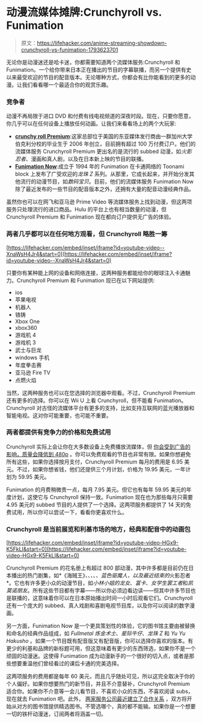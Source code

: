# 动漫流媒体摊牌:Crunchyroll vs. Funimation

> 原文：<https://lifehacker.com/anime-streaming-showdown-crunchyroll-vs-funimation-1793623701>

无论你是动漫迷还是哈卡迷，你都需要知道两个流媒体服务:Crunchyroll 和 Funimation。一个给你带来日本正在播出的节目的字幕联播，而另一个提供有史以来最受欢迎的节目的配音版本。无论哪种方式，你都会有比你能看到的更多的动漫。让我们看看哪一个最适合你的观赏乐趣。



### **竞争者**

动漫不再局限于进口 DVD 和付费有线电视频道的深夜时段。现在，只要你愿意，你几乎可以在任何设备上播放任何动画。让我们来看看场上的两个大玩家:

*   [**crunchy roll Premium**](http://www.crunchyroll.com/):这家总部位于美国的东亚媒体发行商由一群加州大学伯克利分校的毕业生于 2006 年创立，目前拥有超过 100 万付费订户。他们的流媒体服务 Crunchyroll Premium 更出名的是流行的 subbed 动漫，如*火影忍者*、漫画和真人剧，以及在日本新上映的节目的联播。
*   [**Funimation Now**](https://www.funimation.com/):成立于 1994 年的 Funimation 在卡通网络的 Toonami block 上发布了广受欢迎的*龙珠 Z* 系列。从那里，它成长起来，并开始分发其他流行的动漫节目，如*数码宝贝*。目前，他们的流媒体服务 Funimation Now 除了最近发布的一些节目的配音版本之外，还拥有大量的配音动漫经典作品。

虽然你也可以在网飞和亚马逊 Prime Video 等流媒体服务上找到动漫，但这两项服务只处理流行的进口商品。Hulu 的平台上也有相当数量的动漫，但 Crunchyroll Premium 和 Funimation 现在都向订户提供无广告的体验。

### 两者几乎都可以在任何地方观看，但 Crunchyroll 略胜一筹

 [https://lifehacker.com/embed/inset/iframe?id=youtube-video--XnaWsH4Jr4&start=0](https://lifehacker.com/embed/inset/iframe?id=youtube-video--XnaWsH4Jr4&start=0) 

只要你有某种能上网的设备和网络连接，这两种服务都能给你的眼球注入卡通魅力。Crunchyroll Premium 和 Funimation 现已在以下网站提供:

*   ios
*   苹果电视
*   机器人
*   铬铸
*   Xbox One
*   xbox360
*   游戏机 4
*   游戏机 3
*   武士与巨龙
*   windows 手机
*   年度拳击赛
*   亚马逊 Fire TV
*   点燃火焰

当然，这两种服务也可以在您选择的浏览器中观看。不过，Crunchyroll Premium 还有更多的选择。你可以在 Wii U 上看 Crunchyroll，但不能看 Funimation。Crunchyroll 对古怪的流媒体平台有更多的支持，比如支持互联网的蓝光播放器和智能电视。这对你可能重要，也可能不重要。

### **两者都提供有竞争力的价格和免费试用**

Crunchyroll 实际上会让你在大多数设备上免费播放流媒体，但 [你会受到广告的影响，质量会降低到 480p](http://www.crunchyroll.com/en/premium_comparison) 。你可以免费观看的节目也非常有限。如果你想避免所有这些，如果你选择按月支付，Crunchyroll Premium 每月的费用是 6.95 美元。不过，如果你想省钱，他们还提供三个月计划，价格为 19.95 美元，一年计划为 59.95 美元。

Funimation 的月费稍微贵一点，每月 7.95 美元。但它也有每年 59.95 美元的年度计划，这使它与 Crunchyroll 保持一致。Funimation 现在也为那些每月只需要 4.95 美元的 subbed 节目的人提供了一个选择。这两项服务都提供了 14 天的免费试用，所以你可以尝试一下，看看你更喜欢什么。

### **Crunchyroll 是当前展览和利基市场的地方，经典和配音中的动画包**

 [https://lifehacker.com/embed/inset/iframe?id=youtube-video-HGx9-K5FkLI&start=0](https://lifehacker.com/embed/inset/iframe?id=youtube-video-HGx9-K5FkLI&start=0) 

Crunchyroll Premium 的花名册上有超过 800 部动漫，其中许多都是目前仍在日本播出的热门剧集，如*《海贼王》*、*、*、*、*、*蓝色驱魔人*，以及最近结束的*火影忍者*。它也有许多更小众的动漫节目，如*小林小姐的龙女*、*富卡*、*女学生罢工者*和*凯莫诺朋友*。所有这些节目都有字幕——所以你必须边看边读——但其中许多节目也是联播的，这意味着你可以在日本原始播出时间一小时后观看它们。Crunchyroll 还有一个庞大的 subbed、真人戏剧和喜剧电视节目库，以及你可以阅读的数字漫画。

另一方面，Funimation Now 是一个更具策划性的体验，它的图书馆主要由被替换和命名的经典作品组成，如 *Fullmetal 炼金术士*、*星际牛仔*、*龙珠 Z* 和 *Yu Yu Hakusho* 。如果一个节目既有配音版又有配音版，你可以选择你喜欢的版本。有更少的利基和品牌的新标题可用，但这意味着有更少的东西筛选，如果你不是一个顽固的动漫迷。这使得 Funimation 成为动漫新手的一个很好的切入点，或者是那些想要重温他们曾经看过的课后卡通的完美选择。

这两项服务的费用都是每年 60 美元，而且几乎随处可见，所以这完全取决于你的个人偏好。如果你想要热门的新节目，并且不介意替补，Crunchyroll Premium 适合你。如果你不介意等一会儿看节目，不喜欢小众的东西，不喜欢阅读 subs，现在就去 Funimation 吧。此外， [两家服务公司最近建立了合作关系](https://kotaku.com/anime-titans-crunchyroll-and-funimation-enter-holy-alli-1786403408) ，双方将开始从对方的图书馆提供精选图书。不管选哪个，真的都不能输。如果你是一个想要一切的铁杆动漫迷，订阅两者将涵盖一切。